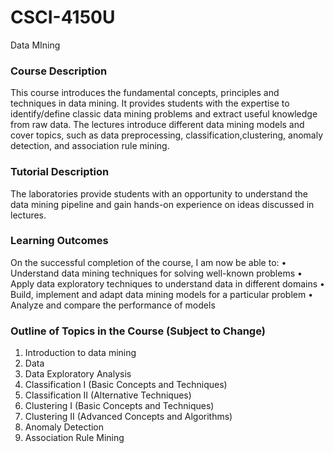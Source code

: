 # CSCI-4150U
Data MIning
### Course Description
This course introduces the fundamental concepts, principles and techniques in data mining. It provides students with the expertise to identify/define classic data mining problems and extract useful knowledge from raw data. The lectures introduce different data mining models and cover topics, such as data preprocessing, classification,clustering, anomaly detection, and association rule mining. 

### Tutorial Description
The laboratories provide students with an opportunity to understand the data mining pipeline and gain hands-on experience on ideas discussed in lectures.

### Learning Outcomes
On the successful completion of the course, I am now be able to:
• Understand data mining techniques for solving well-known problems
• Apply data exploratory techniques to understand data in different domains
• Build, implement and adapt data mining models for a particular problem
• Analyze and compare the performance of models

### Outline of Topics in the Course (Subject to Change)
1. Introduction to data mining
2. Data
3. Data Exploratory Analysis
4. Classification I (Basic Concepts and Techniques)
5. Classification II (Alternative Techniques)
6. Clustering I (Basic Concepts and Techniques)
7. Clustering II (Advanced Concepts and Algorithms)
8. Anomaly Detection
9. Association Rule Mining
